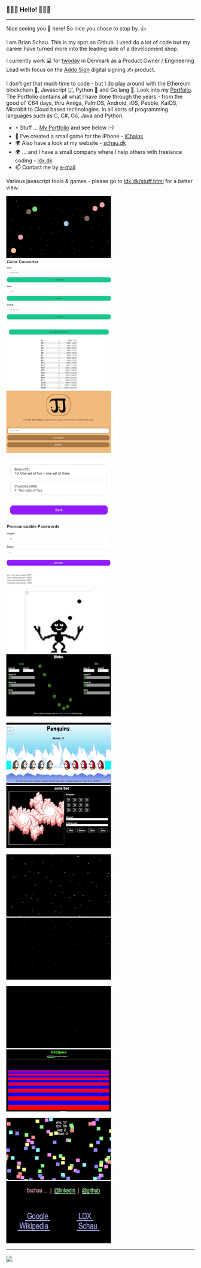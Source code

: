### 👋👋👋 Hello! 👋👋👋

***

Nice seeing you 🫵 here! So nice you chose to stop by. 👍

I am Brian Schau. This is my spot on Github. I used do a lot of code but my career have turned more into the leading side of a development shop.

I currently work 💻 for [twoday](https://twoday.com/) in Denmark as a Product Owner / Engineering Lead with focus on the [Addo Sign](https://addosign.com/) digital signing ✍️ product.

I don't get that much time to code - but I do play around with the Ethereum blockchain 🔗, Javascript 🇯, Python 🐍 and Go lang 💚.
Look into my [Portfolio](https://github.com/bschau/Portfolio). The Portfolio contains all what I have done through the years - from the good ol' C64 days, thru Amiga, PalmOS, Android, iOS, Pebble, KaiOS, Microbit to Cloud based technologies. In all sorts of programming languages such as C, C#, Go, Java and Python.

- ⚡ Stuff ... [My Portfolio](https://github.com/bschau/Portfolio) and see below :-)
- 📱 I've created a small game for the iPhone - [iChains](https://github.com/bschau/iChains)
- 🌍 Also have a look at my website - [schau.dk](https://schau.dk/)
- 🌍 ... and I have a small company where I help others with freelance coding - [ldx.dk](https://ldx.dk/)
- 📫 Contact me by [e-mail](mailto:brian@schau.dk)

Various javascript tools &amp; games - please go to [ldx.dk/stuff.html](https://ldx.dk/stuff.html) for a better view:

[![KaedeRxn](imgs/kaederxn.png)](https://ldx.dk/games/kaederxn/)&nbsp;&nbsp;&nbsp;[![Color Converter](imgs/colconv.png)](https://ldx.dk/tools/colconv/)

[![Euro to DKK](imgs/e2d.png)](https://ldx.dk/tools/e2d/)&nbsp;&nbsp;&nbsp;[![The Orientalizer](imgs/orientalizer.png)](https://ldx.dk/fun/orientalizer/)

[![Phase 10 Scorecard](imgs/pxsc.png)](https://ldx.dk/games/pxsc/)&nbsp;&nbsp;&nbsp;[![Pronouncable Passwords](imgs/procpwds.png)](https://ldx.dk/tools/procpwds/)

[![Juggle](imgs/juggle.png)](https://ldx.dk/games/juggle/)&nbsp;&nbsp;&nbsp;[![Blobs](imgs/blobs.png)](https://ldx.dk/demos/blobs/)

[![Penguins](imgs/penguins.png)](https://ldx.dk/games/penguins/)&nbsp;&nbsp;&nbsp;[![Julia Set](imgs/julia.png)](https://ldx.dk/demos/julia/)

[![Blinking Stars](imgs/blinking.png)](https://ldx.dk/demos/blinking/)&nbsp;&nbsp;&nbsp;[![Starfield](imgs/starfield.png)](https://ldx.dk/demos/starfield/)

[![Explosions](imgs/explosions.png)](https://ldx.dk/demos/explosions/)&nbsp;&nbsp;&nbsp;[![Stripes](imgs/stripes.png)](https://ldx.dk/demos/stripes/)

[![Rectangles](imgs/rect.png)](https://ldx.dk/demos/rect/)&nbsp;&nbsp;&nbsp;[![Menu](imgs/menu.png)](https://ldx.dk/demos/menu/)

***

<a href="https://github.com/anuraghazra/github-readme-stats">
  <img align="center" src="https://github-readme-stats.vercel.app/api/top-langs/?username=bschau&langs_count=8&layout=compact&theme=radical" />
</a>
